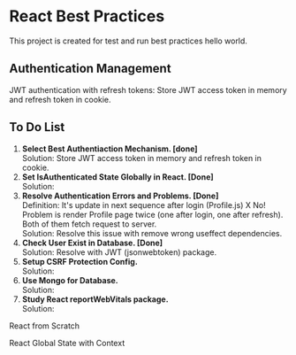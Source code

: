 # React Best Practices

This project is created for test and run best practices hello world.

## Authentication Management
JWT authentication with refresh tokens: Store JWT access token in memory and refresh token in cookie.

## To Do List
1. **Select Best Authentiaction Mechanism. [done]**\
Solution: Store JWT access token in memory and refresh token in cookie.
2. **Set IsAuthenticated State Globally in React. [Done]**\
Solution: 
3. **Resolve Authentication Errors and Problems. [Done]**\
Definition: It's update in next sequence after login (Profile.js) X No!\
Problem is render Profile page twice (one after login, one after refresh). Both of them fetch request to server.\
Solution: Resolve this issue with remove wrong useffect dependencies.
4. **Check User Exist in Database. [Done]**\
Solution: Resolve with JWT (jsonwebtoken) package.
5. **Setup CSRF Protection Config.**\
Solution: 
6. **Use Mongo for Database.**\
Solution: 
7. **Study React reportWebVitals package.**\
Solution: 

React from Scratch

React Global State with Context